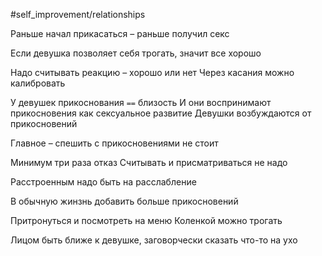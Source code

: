 #self_improvement/relationships 

Раньше начал прикасаться – раньше получил секс

Если девушка позволяет себя трогать, значит все хорошо

Надо считывать реакцию – хорошо или нет
Через касания можно калибровать

У девушек прикоснования `==` близость
И они воспринимают прикосновения как сексуальное развитие
Девушки возбуждаются от прикосновений

Главное – спешить с прикосновениями не стоит

Минимум три раза отказ
Считывать и присматриваться не надо

Расстроенным надо быть на расслабление

В обычную жинзнь добавить больше прикосновений

Притронуться и посмотреть на меню
Коленкой можно трогать

Лицом быть ближе к девушке, заговорчески сказать что-то на ухо























